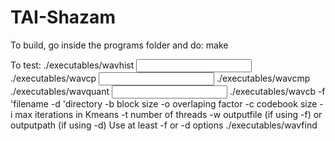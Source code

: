 # TAI-Shazam

To build, go inside the programs folder and do:
        make

To test:
        ./executables/wavhist <input file> <channel>
        ./executables/wavcp <input file> <output file>
        ./executables/wavcmp <original file> <modified file>
        ./executables/wavquant <input file> <output file> <byte resolution>
        ./executables/wavcb -f 'filename -d 'directory -b block size -o overlaping factor -c codebook size -i max iterations in Kmeans -t number of threads -w outputfile (if using -f) or outputpath (if using -d)
        Use at least -f or -d options
        ./executables/wavfind <directory with codebooks> <audio sample file> <blockSize>
